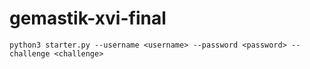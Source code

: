 # gemastik-xvi-final


```
python3 starter.py --username <username> --password <password> --challenge <challenge>
```